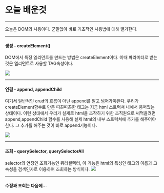 # 오늘 배운것
___
오늘은 DOM의 사용이다.
군말없이 바로 기초적인 사용법에 대해 열거한다.
___
#### 생성 - createElement()
DOM에서 특정 엘리먼트를 만드는 방법은 createElement이다.
이때 파라미터로 받는것은 엘리먼트로 사용할 TAG속성이다.

![](https://images.velog.io/images/pp8960/post/a4540188-b5a6-47d0-8fee-1abd338ea64c/image.png)

___
#### 연결 - append, appendChild
여기서 일반적인 crud의 흐름이 아닌 append를 알고 넘어가야한다.
우리가 createElement함수로 만든 따끈따끈한 태그는 지금 html 스트럭쳐 내에서 붕떠있는 상태이다. 이런 상태에서 우리가 실제로 html을 조작하기 위한
조직원으로 써먹을려면 append,appendChild 함수를 사용해 실제 html의 내부 스트럭쳐에 추가를 해주어야 한다. 그 추가를 해주는 것이 바로 append기능이다. 

![](https://images.velog.io/images/pp8960/post/0b11f04b-f41f-40b7-bcb7-439923475677/image.png)

___

#### 조회 - querySelector, querySelectorAll
selector의 연장인 조회기능인 쿼리셀렉터, 이 기능은 html의 특성인 태그의
이름과 그 속성을 검색인자로 이용하여 조회하는 방식이다.
![](https://images.velog.io/images/pp8960/post/bf6f2987-57c0-4283-824c-9373794ecd7e/image.png)
___

#### 수정과 조회는 다음에...